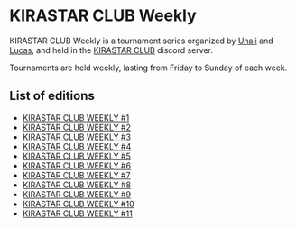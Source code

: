 # KIRASTAR CLUB Weekly

KIRASTAR CLUB Weekly is a tournament series organized by [Unaii](../../players/spanish/unaii.md) and [Lucas](../../players/spanish/lucas.md),
and held in the [KIRASTAR CLUB](https://discord.gg/YxeKrTCZUu) discord server. 

Tournaments are held weekly, lasting from Friday to Sunday of each week.

## List of editions

- [KIRASTAR CLUB WEEKLY #1](kirastar.md)
- [KIRASTAR CLUB WEEKLY #2](kirastar2.md)
- [KIRASTAR CLUB WEEKLY #3](kirastar3.md)
- [KIRASTAR CLUB WEEKLY #4](kirastar4.md)
- [KIRASTAR CLUB WEEKLY #5](kirastar5.md)
- [KIRASTAR CLUB WEEKLY #6](kirastar6.md)
- [KIRASTAR CLUB WEEKLY #7](kirastar7.md)
- [KIRASTAR CLUB WEEKLY #8](kirastar8.md)
- [KIRASTAR CLUB WEEKLY #9](kirastar9.md)
- [KIRASTAR CLUB WEEKLY #10](kirastar10.md)
- [KIRASTAR CLUB WEEKLY #11](kirastar11.md)
